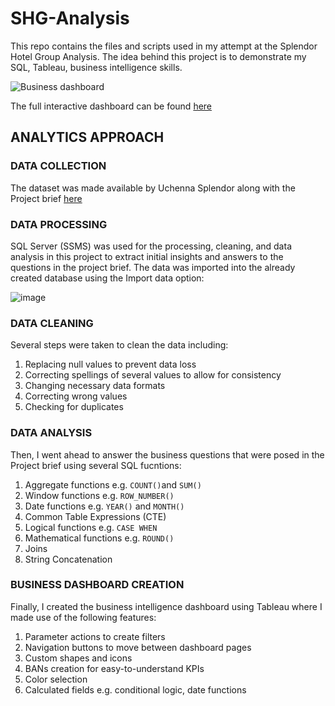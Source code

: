 # SHG-Analysis
This repo contains the files and scripts used in my attempt at the Splendor Hotel Group Analysis. The idea behind this project is to demonstrate my SQL, Tableau, business intelligence skills.

![Business dashboard](https://github.com/TobyTobi/SHG-Analysis/assets/102298244/f7a28af9-68e9-4183-af74-eedc01097706)

The full interactive dashboard can be found [here](https://public.tableau.com/app/profile/tobiloba.babajide/viz/SHGDashboard_17012996593220/Revenue)

## ANALYTICS APPROACH
### DATA COLLECTION
The dataset was made available by Uchenna Splendor along with the Project brief [here](https://drive.google.com/drive/folders/1fVXLsP4nvgJJ4kxiUx92Dk8KUJtEgJTQ)

### DATA PROCESSING
SQL Server (SSMS) was used for the processing, cleaning, and data analysis in this project to extract initial insights and answers to the questions in the project brief.
The data was imported into the already created database using the Import data option:

![image](https://github.com/TobyTobi/SHG-Analysis/assets/102298244/495fd7e4-44d1-4e3f-b704-9a2a8ec9fa21)


### DATA CLEANING
Several steps were taken to clean the data including:
1. Replacing null values to prevent data loss
2. Correcting spellings of several values to allow for consistency
3. Changing necessary data formats
4. Correcting wrong values
5. Checking for duplicates

### DATA ANALYSIS
Then, I went ahead to answer the business questions that were posed in the Project brief using several SQL fucntions:
1. Aggregate functions e.g. ```COUNT()```and ```SUM()```
2. Window functions e.g. ```ROW_NUMBER()```
3. Date functions e.g. ```YEAR()``` and ```MONTH()```
4. Common Table Expressions (CTE)
5. Logical functions e.g. ```CASE WHEN```
6. Mathematical functions e.g. ```ROUND()```
7. Joins
8. String Concatenation

### BUSINESS DASHBOARD CREATION
Finally, I created the business intelligence dashboard using Tableau where I made use of the following features:
1. Parameter actions to create filters
2. Navigation buttons to move between dashboard pages
3. Custom shapes and icons
4. BANs creation for easy-to-understand KPIs
5. Color selection
6. Calculated fields e.g. conditional logic, date functions
